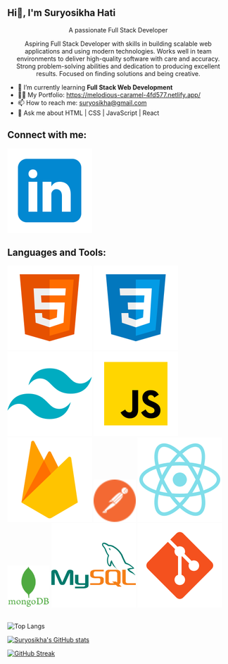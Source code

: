 ## Hi👋, I'm Suryosikha Hati



<p align="center"> A passionate Full Stack Developer</p>
<p align="center"> Aspiring Full Stack Developer with skills in building scalable web applications and using modern technologies. Works well in team environments to deliver high-quality software with care and accuracy. Strong problem-solving abilities and dedication to producing excellent results. Focused on finding solutions and being creative.</p>


- 🌱 I’m currently learning **Full Stack Web Development**
- 👨‍💻 My Portfolio: https://melodious-caramel-4fd577.netlify.app/
- 📫 How to reach me: suryosikha@gmail.com
- 💬 Ask me about HTML | CSS | JavaScript | React


## Connect with me:
[![LinkedIn](https://raw.githubusercontent.com/SiratoonNahar/SiratoonNahar/refs/heads/master/icons8-linkedin.svg)](https://www.linkedin.com/in/suryosikha-hati-9a8914229/)


## **Languages and Tools:**
[![HTML](https://raw.githubusercontent.com/SiratoonNahar/SiratoonNahar/refs/heads/master/icons8-html.svg)](https://html.com)
[![CSS](https://raw.githubusercontent.com/SiratoonNahar/SiratoonNahar/refs/heads/master/icons8-css-logo.svg)](https://css-tricks.com)
[![Tailwind CSS](https://raw.githubusercontent.com/SiratoonNahar/SiratoonNahar/refs/heads/master/icons8-tailwind-css.svg)](https://tailwindcss.com)
[![JavaScript](https://raw.githubusercontent.com/SiratoonNahar/SiratoonNahar/refs/heads/master/icons8-javascript.svg)](https://developer.mozilla.org/en-US/docs/Web/JavaScript)
[![Firebase](https://raw.githubusercontent.com/SiratoonNahar/SiratoonNahar/refs/heads/master/icons8-firebase.svg)](https://firebase.google.com)
[<img src="https://raw.githubusercontent.com/SiratoonNahar/SiratoonNahar/refs/heads/master/postman.svg" alt="Postman" width="96" height="96"/>](https://www.postman.com)
[![React](https://raw.githubusercontent.com/SiratoonNahar/SiratoonNahar/refs/heads/master/icons8-react-native.svg)](https://reactjs.org)
[<img src="https://raw.githubusercontent.com/SiratoonNahar/SiratoonNahar/refs/heads/master/mongodb.svg" alt="MongoDB" width="96" height="96"/>](https://www.mongodb.com)
[![MySQL](https://raw.githubusercontent.com/SiratoonNahar/SiratoonNahar/refs/heads/master/icons8-mysql.svg)](https://www.mysql.com)
[![Git](https://raw.githubusercontent.com/SiratoonNahar/SiratoonNahar/refs/heads/master/icons8-git.svg)](https://git-scm.com)

##

![Top Langs](https://github-readme-stats.vercel.app/api/top-langs/?username=Suryosikha&layout=donut) 

[![Suryosikha's GitHub stats](https://github-readme-stats.vercel.app/api?username=Suryosikha&show_icons=true)](https://github.com/SiratoonNahar/github-readme-stats)

[![GitHub Streak](https://streak-stats.demolab.com/?user=Suryosikha&currStreakNum=2FD3EB&fire=pink&sideLabels=F00&date_format=[Y.]n.j)](https://git.io/streak-stats)
<!--
**SURYOSIKHA/SURYOSIKHA** is a ✨ _special_ ✨ repository because its `README.md` (this file) appears on your GitHub profile.

Here are some ideas to get you started:

- 🔭 I’m currently working on ...
- 🌱 I’m currently learning ...
- 👯 I’m looking to collaborate on ...
- 🤔 I’m looking for help with ...
- 💬 Ask me about ...
- 📫 How to reach me: ...
- 😄 Pronouns: ...
- ⚡ Fun fact: ...
-->
